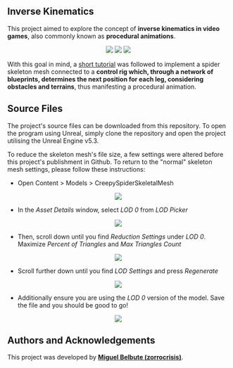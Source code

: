 ## **Inverse Kinematics**
This project aimed to explore the concept of **inverse kinematics in video games**, also commonly known as **procedural animations**. 

<p align="center">
  <img src="https://github.com/user-attachments/assets/f2110651-d5e9-4380-96bf-747d6a4201b7"/>
  <img src="https://github.com/user-attachments/assets/e6cd8969-9076-45c6-882b-62061251dc58"/>
  <img src="https://github.com/user-attachments/assets/362b9561-122c-41c1-b2ee-9c3e1c4790a0"/>
</p>

With this goal in mind, a [short tutorial](https://www.youtube.com/watch?v=vKiqs_h1WXM) was followed to implement a spider skeleton mesh connected to a **control rig which, through a network of blueprints, determines the next position for each leg, considering obstacles and terrains**, thus manifesting a procedural animation.

## **Source Files**
The project's source files can be downloaded from this repository. To open the program using Unreal, simply clone the repository and open the project utilising the Unreal Engine v5.3.

To reduce the skeleton mesh's file size, a few settings were altered before this project's publishment in Github. To return to the "normal" skeleton mesh settings, please follow these instructions:

- Open Content > Models > CreepySpiderSkeletalMesh
<p align="center">
  <img src="https://github.com/user-attachments/assets/33960447-982c-4319-aa98-96ab539b6ec0"/>
</p>

- In the *Asset Details* window, select *LOD 0* from *LOD Picker*

<p align="center">
  <img src="https://github.com/user-attachments/assets/576a3936-818b-4596-93d7-b614f666d256"/>
</p>

- Then, scroll down until you find *Reduction Settings* under *LOD 0*. Maximize *Percent of Triangles* and *Max Triangles Count*

<p align="center">
  <img src="https://github.com/user-attachments/assets/58839ddd-5479-4be2-8c8a-2a291df5ee9e"/>
</p>

- Scroll further down until you find *LOD Settings* and press *Regenerate*

<p align="center">
  <img src="https://github.com/user-attachments/assets/1a5cafc5-67a0-4ff4-aa9a-516090e71f3c"/>
</p>

- Additionally ensure you are using the *LOD 0* version of the model. Save the file and you should be good to go!

<p align="center">
  <img src="https://github.com/user-attachments/assets/13fb14fd-7b59-42d5-98e0-0bf66864a2b0"/>
</p>


## **Authors and Acknowledgements**
This project was developed by **[Miguel Belbute (zorrocrisis)](https://github.com/zorrocrisis)**.
 
